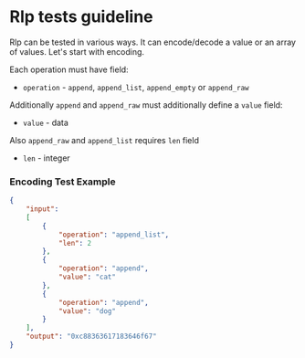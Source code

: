 # Rlp tests guideline

Rlp can be tested in various ways. It can encode/decode a value or an array of values. Let's start with encoding.

Each operation must have field:

- `operation` - `append`, `append_list`, `append_empty` or `append_raw`

Additionally `append` and `append_raw` must additionally define a `value` field:

- `value` - data

Also `append_raw` and `append_list` requires `len` field

- `len` - integer

### Encoding Test Example

```json
{
	"input":
	[
		{
			"operation": "append_list",
			"len": 2
		},
		{
			"operation": "append",
			"value": "cat"
		},
		{
			"operation": "append",
			"value": "dog"
		}
	],
	"output": "0xc88363617183646f67"
}
```

